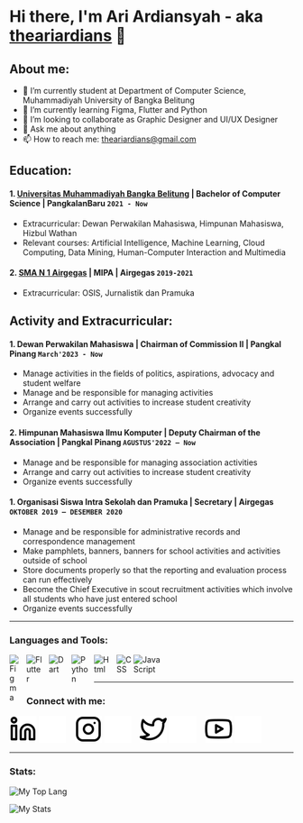 # Hi there, I'm Ari Ardiansyah - aka [theariardians](https://www.linkedin.com/in/theariardiansyah) 👋
## About me:
- 🔭 I’m currently student at Department of Computer Science, Muhammadiyah University of Bangka Belitung
- 🌱 I’m currently learning Figma, Flutter and Python
- 👯 I’m looking to collaborate as Graphic Designer and UI/UX Designer 
- 💬 Ask me about anything
- 📫 How to reach me: theariardians@gmail.com

## Education:

#### 1. [Universitas Muhammadiyah Bangka Belitung](https://unmuhbabel.ac.id/) | Bachelor of Computer Science  | PangkalanBaru `2021 - Now`
   - Extracurricular: Dewan Perwakilan Mahasiswa, Himpunan Mahasiswa, Hizbul Wathan
   - Relevant courses: Artificial Intelligence, Machine Learning, Cloud Computing, Data Mining, Human-Computer Interaction and Multimedia
 #### 2. [SMA N 1 Airgegas](https://sman1airgegas.sch.id/) | MIPA | Airgegas `2019-2021`
   - Extracurricular: OSIS, Jurnalistik dan Pramuka

## Activity and Extracurricular:
#### 1. Dewan Perwakilan Mahasiswa | Chairman of Commission II | Pangkal Pinang `March'2023 - Now`
   - Manage activities in the fields of politics, aspirations, advocacy and student welfare
   - Manage and be responsible for managing activities
   - Arrange and carry out activities to increase student creativity
   - Organize events successfully
#### 2. Himpunan Mahasiswa Ilmu Komputer | Deputy Chairman of the Association | Pangkal Pinang `AGUSTUS'2022 – Now`
   - Manage and be responsible for managing association activities
   - Arrange and carry out activities to increase student creativity
   - Organize events successfully
#### 1. Organisasi Siswa Intra Sekolah dan Pramuka | Secretary | Airgegas `OKTOBER 2019 – DESEMBER 2020`
   - Manage and be responsible for administrative records and correspondence management
   - Make pamphlets, banners, banners for school activities and activities outside of school
   - Store documents properly so that the reporting and evaluation process can run effectively
   - Become the Chief Executive in scout recruitment activities which involve all students who have just entered school
   - Organize events successfully
---

### Languages and Tools:

[<img align="left" alt="Figma" width="20px" src="https://upload.wikimedia.org/wikipedia/commons/thumb/3/33/Figma-logo.svg/1667px-Figma-logo.svg.png" style="padding-right:10px;" />][webdev]
[<img align="left" alt="Flutter" width="30px" src="https://cdn-images-1.medium.com/max/1200/1*5-aoK8IBmXve5whBQM90GA.png" style="padding-right:10px;" />][webdev]
[<img align="left" alt="Dart" width="30px" src="https://upload.wikimedia.org/wikipedia/commons/c/c6/Dart_logo.png" style="padding-right:10px;" />][webdev]
[<img align="left" alt="Python" width="30px" src="https://upload.wikimedia.org/wikipedia/commons/thumb/c/c3/Python-logo-notext.svg/110px-Python-logo-notext.svg.png?20100317150552" style="padding-right:10px;" />][webdev]
[<img align="left" alt="Html" width="30px" src="https://cdn-icons-png.flaticon.com/256/174/174854.png" style="padding-right:10px;" />][webdev]
[<img align="left" alt="CSS" width="30px" src="https://cdn4.iconfinder.com/data/icons/social-media-logos-6/512/121-css3-512.png" style="padding-right:0px;" />][webdev]
[<img align="left" alt="JavaScript" width="50px" src="https://www.freepnglogos.com/uploads/javascript-png/javascript-logo-transparent-logo-javascript-images-3.png" style="padding-right:0px;" />][webdev]

<br />
<br />

---
### Connect with me:



[![website](./img/linkedin-light.svg)](https://www.linkedin.com/in/theariardiansyah#gh-light-mode-only)
[![website](./img/linkedin-dark.svg)](https://www.linkedin.com/in/theariardiansyah#gh-dark-mode-only)
&nbsp;&nbsp;
[![website](./img/instagram-light.svg)](https://instagram.com/the.ariardians#gh-light-mode-only)
[![website](./img/instagram-dark.svg)](https://instagram.com/the.ariardians#gh-dark-mode-only)
&nbsp;&nbsp;
[![website](./img/twitter-light.svg)](https://twitter.com/theariardians#gh-light-mode-only)
[![website](./img/twitter-dark.svg)](https://twitter.com/theariardians#gh-dark-mode-only)
&nbsp;&nbsp;
[![website](./img/youtube-light.svg)](http://www.youtube.com/@theariardians#gh-light-mode-only)
[![website](./img/youtube-dark.svg)](http://www.youtube.com/@theariardians#gh-dark-mode-only)

---
### Stats:
<p align="left">
  <img src="https://github-readme-stats.vercel.app/api/top-langs/?username=theariardians&hide=jupyter%20notebook&langs_count=6&layout=compact&theme=react"alt="My Top Lang"/>
</p>

<p align="left">
  <img src="https://github-readme-stats.vercel.app/api?username=theariardians&show_icons=true&hide_title=true&theme=react" alt="My Stats"/>
</p>

[webdev]: https://github.com/theardians/theariardians
